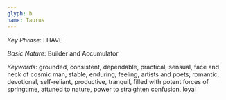 ```yaml
---
glyph: b
name: Taurus
---
```


_Key Phrase_: I HAVE

_Basic Nature_: Builder and Accumulator

_Keywords_: grounded, consistent, dependable, practical, sensual, face and neck of cosmic 
man, stable, enduring, feeling, artists and poets, romantic, devotional, self-reliant, 
productive, tranquil, filled with potent forces of springtime, attuned to nature, power to 
straighten confusion, loyal